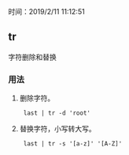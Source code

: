 时间：2019/2/11 11:12:51   

## tr  

字符删除和替换 

### 用法

1. 删除字符。

		last | tr -d 'root'

2. 替换字符，小写转大写。

		last | tr -s '[a-z]' '[A-Z]'